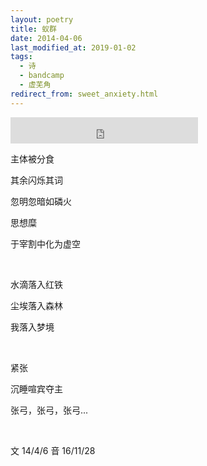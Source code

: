 ```yaml
---
layout: poetry
title: 蚁群
date: 2014-04-06
last_modified_at: 2019-01-02
tags:
  - 诗
  - bandcamp
  - 虚芜角
redirect_from: sweet_anxiety.html
---
```

<iframe style="border: 0; height: 42px;" src="https://bandcamp.com/EmbeddedPlayer/album=520012298/size=small/bgcol=333333/linkcol=4ec5ec/artwork=none/track=2763182701/transparent=true/" seamless><a href="https://feeshy.bandcamp.com/album/ends-of-nihil">ends of nihil by feeshy</a></iframe>

主体被分食

其余闪烁其词

忽明忽暗如磷火

思想糜

于宰割中化为虚空

<br>

水滴落入红铁

尘埃落入森林

我落入梦境

<br>

紧张

沉睡喧宾夺主

张弓，张弓，张弓...

<br>

文 14/4/6
音 16/11/28